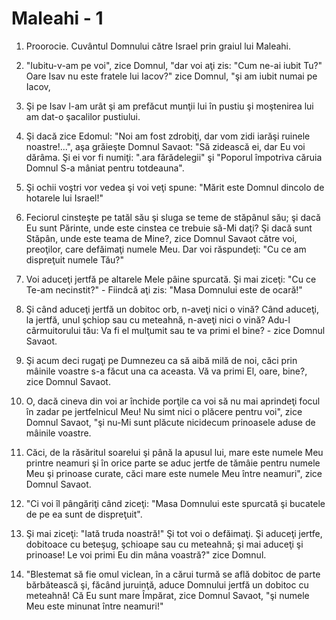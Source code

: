 # Maleahi - 1

1. Proorocie. Cuvântul Domnului către Israel prin graiul lui Maleahi. 

2. "Iubitu-v-am pe voi", zice Domnul, "dar voi aţi zis: "Cum ne-ai iubit Tu?" Oare Isav nu este fratele lui Iacov?" zice Domnul, "şi am iubit numai pe Iacov, 

3. Şi pe Isav l-am urât şi am prefăcut munţii lui în pustiu şi moştenirea lui am dat-o şacalilor pustiului. 

4. Şi dacă zice Edomul: "Noi am fost zdrobiţi, dar vom zidi iarăşi ruinele noastre!...", aşa grăieşte Domnul Savaot: "Să zidească ei, dar Eu voi dărâma. Şi ei vor fi numiţi: ".ara fărădelegii" şi "Poporul împotriva căruia Domnul S-a mâniat pentru totdeauna". 

5. Şi ochii voştri vor vedea şi voi veţi spune: "Mărit este Domnul dincolo de hotarele lui Israel!" 

6. Feciorul cinsteşte pe tatăl său şi sluga se teme de stăpânul său; şi dacă Eu sunt Părinte, unde este cinstea ce trebuie să-Mi daţi? Şi dacă sunt Stăpân, unde este teama de Mine?, zice Domnul Savaot către voi, preoţilor, care defăimaţi numele Meu. Dar voi răspundeţi: "Cu ce am dispreţuit numele Tău?" 

7. Voi aduceţi jertfă pe altarele Mele pâine spurcată. Şi mai ziceţi: "Cu ce Te-am necinstit?" - Fiindcă aţi zis: "Masa Domnului este de ocară!" 

8. Şi când aduceţi jertfă un dobitoc orb, n-aveţi nici o vină? Când aduceţi, la jertfă, unul şchiop sau cu meteahnă, n-aveţi nici o vină? Adu-l cârmuitorului tău: Va fi el mulţumit sau te va primi el bine? - zice Domnul Savaot. 

9. Şi acum deci rugaţi pe Dumnezeu ca să aibă milă de noi, căci prin mâinile voastre s-a făcut una ca aceasta. Vă va primi El, oare, bine?, zice Domnul Savaot. 

10. O, dacă cineva din voi ar închide porţile ca voi să nu mai aprindeţi focul în zadar pe jertfelnicul Meu! Nu simt nici o plăcere pentru voi", zice Domnul Savaot, "şi nu-Mi sunt plăcute nicidecum prinoasele aduse de mâinile voastre. 

11. Căci, de la răsăritul soarelui şi până la apusul lui, mare este numele Meu printre neamuri şi în orice parte se aduc jertfe de tămâie pentru numele Meu şi prinoase curate, căci mare este numele Meu între neamuri", zice Domnul Savaot. 

12. "Ci voi îl pângăriţi când ziceţi: "Masa Domnului este spurcată şi bucatele de pe ea sunt de dispreţuit". 

13. Şi mai ziceţi: "Iată truda noastră!" Şi tot voi o defăimaţi. Şi aduceţi jertfe, dobitoace cu beteşug, şchioape sau cu meteahnă; şi mai aduceţi şi prinoase! Le voi primi Eu din mâna voastră?" zice Domnul. 

14. "Blestemat să fie omul viclean, în a cărui turmă se află dobitoc de parte bărbătească şi, făcând juruinţă, aduce Domnului jertfă un dobitoc cu meteahnă! Că Eu sunt mare Împărat, zice Domnul Savaot, "şi numele Meu este minunat între neamuri!" 

